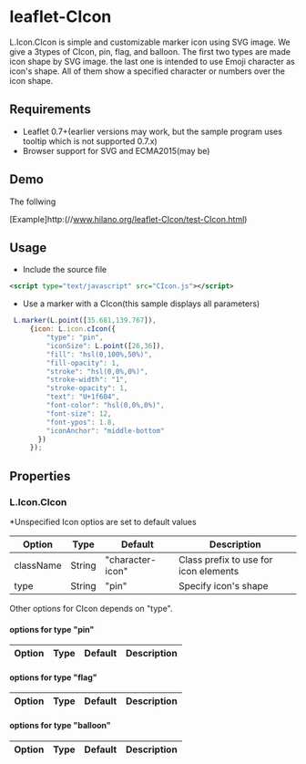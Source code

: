 # leaflet-CIcon
L.Icon.CIcon is simple and customizable marker icon using SVG image. We give a 3types of CIcon, pin, flag, and balloon. The first two types are made icon shape by SVG image.  the last one is intended to use Emoji character as icon's shape. All of them show a specified character or numbers over the icon shape.

## Requirements
- Leaflet 0.7+(earlier versions may work, but the sample program uses tooltip which is not supported 0.7.x)
- Browser support for SVG and ECMA2015(may be)

## Demo

The follwing

[Example]http:(//www.hilano.org/leaflet-CIcon/test-CIcon.html)

## Usage
- Include the source file
````xml
<script type="text/javascript" src="CIcon.js"></script>
````
- Use a marker with a CIcon(this sample displays all parameters)
````js
 L.marker(L.point([35.681,139.767]),
     {icon:	L.icon.cIcon({
         "type": "pin",
         "iconSize": L.point([26,36]),
         "fill": "hsl(0,100%,50%)",
         "fill-opacity": 1,
         "stroke": "hsl(0,0%,0%)",
         "stroke-width": "1",
         "stroke-opacity": 1,
         "text": "U+1f604",
         "font-color": "hsl(0,0%,0%)",
         "font-size": 12,
         "font-ypos": 1.8, 
         "iconAnchor": "middle-bottom"
       })
     });
````

## Properties
### L.Icon.CIcon

*Unspecified Icon optios are set to default values

|Option|Type|Default|Description|
|------|----|-------|-----------|
|className|String|"character-icon"|Class prefix to use for icon elements|
|type|String|"pin"|Specify icon's shape|"pin","flag",and "balloon" are defined|

Other options for CIcon depends on "type".

#### options for type "pin"

|Option|Type|Default|Description|
|------|----|-------|-----------|

#### options for type "flag"

|Option|Type|Default|Description|
|------|----|-------|-----------|

#### options for type "balloon"

|Option|Type|Default|Description|
|------|----|-------|-----------|


